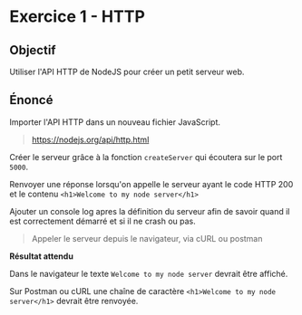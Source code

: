# Exercice 1 - HTTP

## Objectif

Utiliser l'API HTTP de NodeJS pour créer un petit serveur web.

## Énoncé

Importer l'API HTTP dans un nouveau fichier JavaScript.

> https://nodejs.org/api/http.html

Créer le serveur grâce à la fonction `createServer` qui écoutera sur le port `5000`.

Renvoyer une réponse lorsqu'on appelle le serveur ayant le code HTTP 200 et le contenu `<h1>Welcome to my node server</h1>`

Ajouter un console log apres la définition du serveur afin de savoir quand il est correctement démarré
et si il ne crash ou pas.

> Appeler le serveur depuis le navigateur, via cURL ou postman

**Résultat attendu**

Dans le navigateur le texte `Welcome to my node server` devrait être affiché.

Sur Postman ou cURL une chaîne de caractère `<h1>Welcome to my node server</h1>` devrait être renvoyée.
